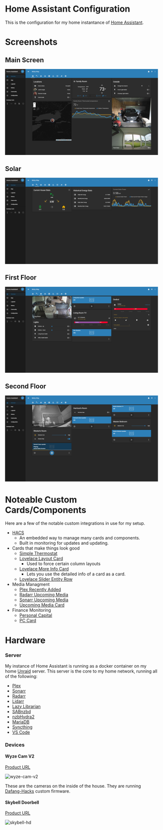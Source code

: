 # Home Assistant Configuration
This is the configuration for my home instantance of [Home Assistant](https://www.home-assistant.io/).

# Screenshots
## Main Screen
![Main](screenshots/Main.PNG)
## Solar
![Solar](screenshots/Solar.PNG)
## First Floor
![Floor One](screenshots/Floor-1.PNG)
## Second Floor
![Floor Two](screenshots/Floor-2.PNG)

# Noteable Custom Cards/Components
Here are a few of the notable custom integrations in use for my setup. 
* [HACS](https://github.com/custom-components/hacs)
  * An embedded way to manage many cards and components.
  * Built in monitoring for updates and updating.
* Cards that make things look good
  * [Simple Thermostat](https://github.com/nervetattoo/simple-thermostat)
  * [Lovelace Layout Card](https://github.com/thomasloven/lovelace-layout-card)
    * Used to force certain column layouts
  * [Lovelace More Info Card](https://github.com/thomasloven/lovelace-more-info-card)
    * Lets you use the detailed info of a card as a card.
  * [Lovelace Slider Entity Row](https://github.com/thomasloven/lovelace-slider-entity-row)
* Media Managment
  * [Plex Recently Added](https://github.com/custom-components/sensor.plex_recently_added)
  * [Radarr Upcoming Media](https://github.com/custom-components/sensor.radarr_upcoming_media)
  * [Sonarr Upcoming Media](https://github.com/custom-components/sensor.sonarr_upcoming_media)
  * [Upcoming Media Card](https://github.com/custom-cards/upcoming-media-card)
* Finance Monitoring
  * [Personal Capital](https://github.com/custom-components/sensor.personalcapital)
  * [PC Card](https://github.com/custom-cards/pc-card)

# Hardware
### Server
My instance of Home Assistant is running as a docker container on my home [Unraid](https://unraid.net/) server.  This server is the core to my home network, running all of the following:
* [Plex](https://www.plex.tv/)
* [Sonarr](https://sonarr.tv/)
* [Radarr](https://radarr.video/)
* [Lidarr](https://lidarr.audio/)
* [Lazy Librarian](https://github.com/lazylibrarian/LazyLibrarian)
* [SABnzbd](https://sabnzbd.org/)
* [nzbHydra2](https://github.com/theotherp/nzbhydra2)
* [MariaDB](https://mariadb.org/)
* [Syncthing](https://syncthing.net/)
* [VS Code](https://coder.com/)

### Devices
#### Wyze Cam V2
[Product URL](https://www.wyze.com/product/wyze-cam-v2/)

![wyze-cam-v2](https://www.wyze.com/wp-content/uploads/2018/02/wyze-cam.jpg)

These are the cameras on the inside of the house.  They are running [Dafang-Hacks](https://github.com/EliasKotlyar/Xiaomi-Dafang-Hacks) custom firmware.
#### Skybell Doorbell
[Product URL](http://www.skybell.com/)

![skybell-hd](https://cdn.shopify.com/s/files/1/0585/7745/products/skybell-hd-silver-blue-600x600.png?v=1472068680)
